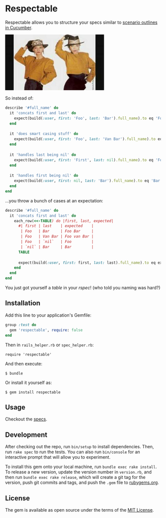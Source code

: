 # Respectable

Respectable allows you to structure your specs similar to [scenario outlines in Cucumber](https://github.com/cucumber/cucumber/wiki/Scenario-outlines).

![](logo.jpg)

So instead of:

```ruby
describe '#full_name' do
  it 'concats first and last' do
    expect(build(:user, first: 'Foo', last: 'Bar').full_name).to eq 'Foo Bar'
  end

  it 'does smart casing stuff' do
    expect(build(:user, first: 'Foo', last: 'Van Bar').full_name).to eq 'Foo van Bar'
  end

  it 'handles last being nil' do
    expect(build(:user, first: 'First', last: nil).full_name).to eq 'Foo'
  end

  it 'handles first being nil' do
    expect(build(:user, first: nil, last: 'Bar').full_name).to eq 'Bar'
  end
end
```

...you throw a bunch of cases at an expectation:

```ruby
describe '#full_name' do
  it 'concats first and last' do
    each_row(<<-TABLE) do |first, last, expected|
      #| first | last    | expected    |
       | Foo   | Bar     | Foo Bar     |
       | Foo   | Van Bar | Foo van Bar |
       | Foo   | `nil`   | Foo         |
       | `nil` | Bar     | Bar         |
      TABLE

      expect(build(:user, first: first, last: last).full_name).to eq expected
    end
  end
end
```

You just got yourself a *table* in your *rspec*! (who told you naming was hard?)

## Installation

Add this line to your application's Gemfile:

```ruby
group :test do
  gem 'respectable', require: false
end
```

Then in `rails_helper.rb` or `spec_helper.rb`:

```
require 'respectable'
```

And then execute:

    $ bundle

Or install it yourself as:

    $ gem install respectable

## Usage

Checkout the [specs](spec/respectable_spec.rb).

## Development

After checking out the repo, run `bin/setup` to install dependencies. Then, run `rake spec` to run the tests. You can also run `bin/console` for an interactive prompt that will allow you to experiment.

To install this gem onto your local machine, run `bundle exec rake install`. To release a new version, update the version number in `version.rb`, and then run `bundle exec rake release`, which will create a git tag for the version, push git commits and tags, and push the `.gem` file to [rubygems.org](https://rubygems.org).


## License

The gem is available as open source under the terms of the [MIT License](http://opensource.org/licenses/MIT).

